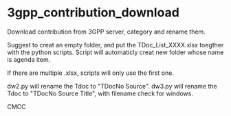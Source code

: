 # 3gpp_contribution_download

Download contribution from 3GPP server, category and rename them.

Suggest to creat an empty folder, and put the TDoc_List_XXXX.xlsx toegther with the python scripts. Script will automaticly creat new folder whose name is agenda item.

If there are multiple .xlsx, scripts will only use the first one.

dw2.py will rename the Tdoc to "TDocNo Source". dw3.py will rename the Tdoc to "TDocNo Source Title", with filename check for windows.



CMCC
